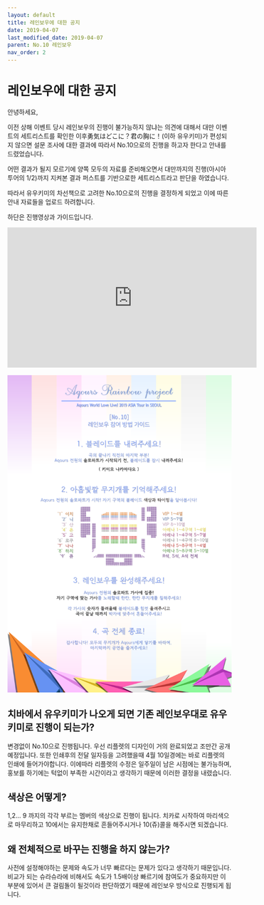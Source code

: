 ```yaml
---
layout: default
title: 레인보우에 대한 공지
date: 2019-04-07
last_modified_date: 2019-04-07
parent: No.10 레인보우
nav_order: 2
---
```


# 레인보우에 대한 공지

안녕하세요,

이전 상해 이벤트 당시 레인보우의 진행이 불가능하지 않냐는 의견에 대해서 대만 이벤트의 세트리스트를 확인한 이후勇気はどこに？君の胸に！(이하 유우키미)가 편성되지 않으면 설문 조사에 대한 결과에 따라서 No.10으로의 진행을 하고자 한다고 안내를 드렸었습니다.

어떤 결과가 될지 모르기에 양쪽 모두의 자료를 준비해오면서 대만까지의 진행(아시아투어의 1/2)까지 지켜본 결과 퍼스트를 기반으로한 세트리스트라고 판단을 하였습니다.

따라서 유우키미의 차선책으로 고려한 No.10으로의 진행을 결정하게 되었고 이에 따른 안내 자료들을 업로드 하려합니다.

하단은 진행영상과 가이드입니다.

<iframe width="560" height="315" src="https://www.youtube.com/embed/pZm-TWIvoJc?si=78l0W3jNi8Jx0tlm" title="YouTube video player" frameborder="0" allow="accelerometer; autoplay; clipboard-write; encrypted-media; gyroscope; picture-in-picture; web-share" referrerpolicy="strict-origin-when-cross-origin" allowfullscreen></iframe>

![](/assets/images/rainbow_190331.png)

## 치바에서 유우키미가 나오게 되면 기존 레인보우대로 유우키미로 진행이 되는가?

변경없이 No.10으로 진행됩니다. 우선 리플렛의 디자인이 거의 완료되었고 조만간 공개 예정입니다. 또한 인쇄후의 전달 일자등을 고려했을때 4월 10일경에는 바로 리플렛의 인쇄에 들어가야합니다. 이에따라 리플렛의 수정은 일주일이 남은 시점에는 불가능하며, 홍보를 하기에는 턱없이 부족한 시간이라고 생각하기 때문에 이러한 결정을 내렸습니다.

## 색상은 어떻게?

1,2… 9 까지의 각각 부르는 멤버의 색상으로 진행이 됩니다. 치카로 시작하여 마리색으로 마무리하고 10에서는 유지한채로 흔들어주시거나 10(쥬)콜을 해주시면 되겠습니다.

## 왜 전체적으로 바꾸는 진행을 하지 않는가?

사전에 설정해야하는 문제와 속도가 너무 빠르다는 문제가 있다고 생각하기 때문입니다.비교가 되는 슈라슈라에 비해서도 속도가 1.5배이상 빠르기에 참여도가 중요하지만 이부분에 있어서 큰 걸림돌이 될것이라 판단하였기 때문에 레인보우 방식으로 진행되게 됩니다.